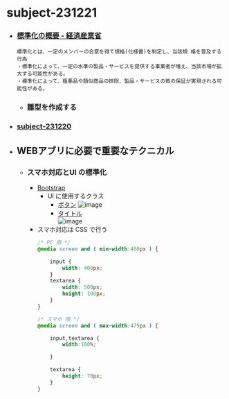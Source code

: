 # subject-231221

- ### [標準化の概要 - 経済産業省](https://www.meti.go.jp/policy/economy/hyojun-kijun/katsuyo/business-senryaku/pdf/001.pdf)
  ```
  標準化とは、⼀定のメンバーの合意を得て規格(仕様書)を制定し、当該規 格を普及する⾏為
  ・標準化によって、⼀定の⽔準の製品・サービスを提供する事業者が増え、当該市場が拡⼤する可能性がある。
  ・標準化によって、粗悪品や類似商品の排除、製品・サービスの質の保証が実現される可能性がある。
  ```
  - ### 雛型を作成する

- ### [subject-231220](https://github.com/winofsql/subject-231220)

- ## WEBアブリに必要で重要なテクニカル
  - ### スマホ対応とUI の標準化
    - [Bootstrap](https://getbootstrap.jp/docs/5.3/getting-started/introduction/)
      - UI に使用するクラス
        - [ボタン](https://getbootstrap.jp/docs/5.3/components/buttons/)
          ![image](https://github.com/winofsql/subject-231221/assets/1501327/64bf7cfc-c688-40d3-a179-3d9ee78e37c7)
        - [タイトル](https://getbootstrap.jp/docs/5.3/components/alerts/)\
          ![image](https://github.com/winofsql/subject-231221/assets/1501327/29f14559-eecc-47a9-a97b-1aa5ede9cd88)
    - スマホ対応は CSS で行う
      ```css
      /* PC 用 */
      @media screen and ( min-width:480px ) {
      
          input {
              width: 400px;
          }
          textarea {
              width: 500px;
              height: 100px;
          }
      }
      
      /* スマホ 用 */
      @media screen and ( max-width:479px ) {
      
          input,textarea {
              width:100%;
      
          }
      
          textarea {
              height: 70px;
          }
      }       
      ```
